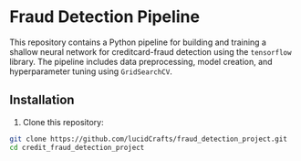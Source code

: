 # Fraud Detection Pipeline

This repository contains a Python pipeline for building and training a shallow neural network for creditcard-fraud detection using the `tensorflow` library. The pipeline includes data preprocessing, model creation, and hyperparameter tuning using `GridSearchCV`.

## Installation

1. Clone this repository:

```bash
git clone https://github.com/lucidCrafts/fraud_detection_project.git
cd credit_fraud_detection_project
